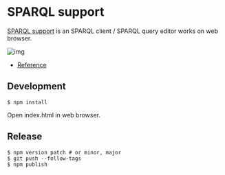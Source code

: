 # SPARQL support
[SPARQL support](https://sparql-support.dbcls.jp/) is an SPARQL client / SPARQL query editor works on web browser.

![img](https://sparql-support.dbcls.jp/file/virtuoso_ss.png)

* [Reference](https://sparql-support.dbcls.jp/sparql-support.html)


## Development

```
$ npm install
```
Open index.html in web browser.

## Release

```
$ npm version patch # or minor, major
$ git push --follow-tags
$ npm publish
```

